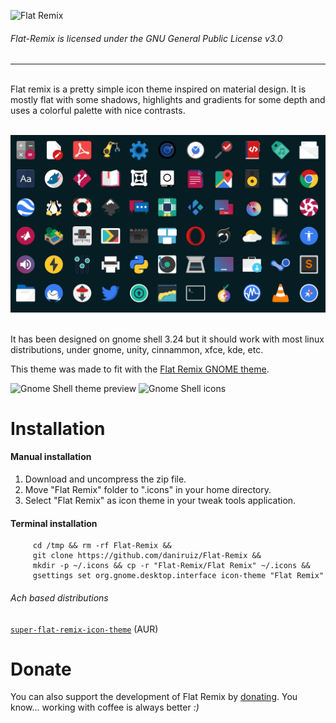 ![Flat Remix](https://cdn.rawgit.com/daniruiz/Flat-Remix/master/Flat%20Remix/logo.png)

###### Flat-Remix is licensed under the GNU General Public License v3.0
<hr>
<br>
Flat remix is a pretty simple icon theme inspired on material design. It is mostly flat with some shadows, highlights and gradients for some depth and uses a colorful palette with nice contrasts.
<br><br>

![Icon theme preview](https://raw.githubusercontent.com/daniruiz/Flat-Remix/master/Flat%20Remix/preview.png)

<br>
It has been designed on gnome shell 3.24 but it should work with most linux distributions, under gnome, unity, cinnammon, xfce, kde, etc.

This theme was made to fit with the [Flat Remix GNOME theme](https://github.com/daniruiz/Super-Flat-Remix-GNOME-theme).

![Gnome Shell theme preview](https://github.com/daniruiz/Flat-Remix-GNOME-theme/blob/master/Images/preview.png?raw=true)
![Gnome Shell icons](https://github.com/daniruiz/Flat-Remix-GNOME-theme/blob/master/Images/3.png?raw=true)

# Installation

#### Manual installation

1. Download and uncompress the zip file.
1. Move "Flat Remix" folder to ".icons" in your home directory.
1. Select "Flat Remix" as icon theme in your tweak tools application.

#### Terminal installation

```
     cd /tmp && rm -rf Flat-Remix &&
     git clone https://github.com/daniruiz/Flat-Remix &&
     mkdir -p ~/.icons && cp -r "Flat-Remix/Flat Remix" ~/.icons &&
     gsettings set org.gnome.desktop.interface icon-theme "Flat Remix"
```

###### Ach based distributions
 [`super-flat-remix-icon-theme`](https://aur.archlinux.org/packages/super-flat-remix-icon-theme/) (AUR)



# Donate

You can also support the development of Flat Remix by [donating](https://www.paypal.com/cgi-bin/webscr?cmd=_s-xclick&hosted_button_id=7LEWLS78EAJGJ).
You know... working with coffee is always better  *:)*
